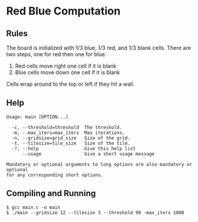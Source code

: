 # Red Blue Computation

## Rules
The board is initialized with 1/3 blue, 1/3 red, and 1/3 blank cells. There are
two steps, one for red then one for blue.

 1. Red cells move right one cell if it is blank
 2. Blue cells move down one cell if it is blank

Cells wrap around to the top or left if they hit a wall.

## Help

```
Usage: main [OPTION...]

  -c, --threshold=threshold  The threshold.
  -m, --max_iters=max_iters  Max iterations.
  -n, --gridsize=grid_size   Size of the grid.
  -t, --tilesize=tile_size   Size of the tile.
  -?, --help                 Give this help list
      --usage                Give a short usage message

Mandatory or optional arguments to long options are also mandatory or optional
for any corresponding short options.
```

## Compiling and Running

```
$ gcc main.c -o main
$ ./main --gridsize 12 --tilesize 3 --threshold 90 -max_iters 1000
```


